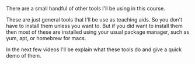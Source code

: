 There are a small handful of other tools I'll be using in this course.


These are just general tools that I'll be use as teaching aids. So you don't have to install them unless you want to. But if you did want to install them then most of these are installed using your usual package manager, such as yum, apt, or homebrew for macs.

In the next few videos I'll be explain what these tools do and give a quick demo of them.